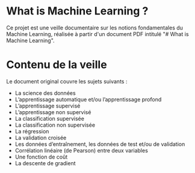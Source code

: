 # What is Machine Learning ?

Ce projet est une veille documentaire sur les notions fondamentales du Machine Learning, réalisée à partir d'un document PDF intitulé "# What is Machine Learning".

# Contenu de la veille

Le document original couvre les sujets suivants :

- La science des données
- L’apprentissage automatique et/ou l’apprentissage profond
- L’apprentissage supervisé
- L’apprentissage non supervisé
- La classification supervisée
- La classification non supervisée
- La régression
- La validation croisée
- Les données d’entraînement, les données de test et/ou de validation
- Corrélation linéaire (de Pearson) entre deux variables
- Une fonction de coût
- La descente de gradient